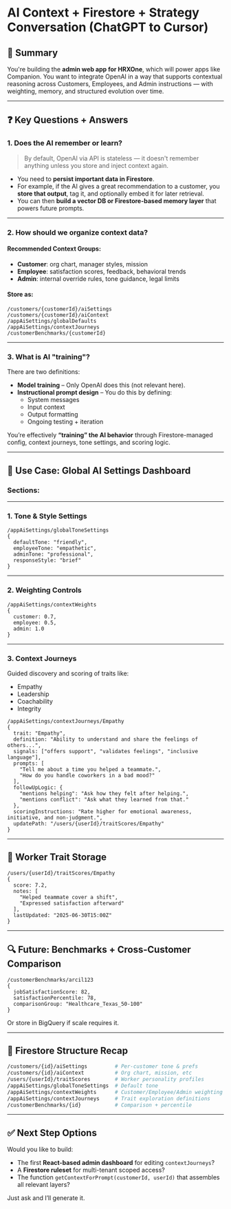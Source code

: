 
# AI Context + Firestore + Strategy Conversation (ChatGPT to Cursor)

## 🌟 Summary

You're building the **admin web app for HRXOne**, which will power apps like Companion. You want to integrate OpenAI in a way that supports contextual reasoning across Customers, Employees, and Admin instructions — with weighting, memory, and structured evolution over time.

---

## ❓ Key Questions + Answers

### 1. **Does the AI remember or learn?**

> By default, OpenAI via API is stateless — it doesn't remember anything unless you store and inject context again.

- You need to **persist important data in Firestore**.
- For example, if the AI gives a great recommendation to a customer, you **store that output**, tag it, and optionally embed it for later retrieval.
- You can then **build a vector DB or Firestore-based memory layer** that powers future prompts.

---

### 2. **How should we organize context data?**

#### Recommended Context Groups:
- **Customer**: org chart, manager styles, mission
- **Employee**: satisfaction scores, feedback, behavioral trends
- **Admin**: internal override rules, tone guidance, legal limits

#### Store as:
```jsonc
/customers/{customerId}/aiSettings
/customers/{customerId}/aiContext
/appAiSettings/globalDefaults
/appAiSettings/contextJourneys
/customerBenchmarks/{customerId}
```

---

### 3. **What is AI "training"?**

There are two definitions:

- **Model training** – Only OpenAI does this (not relevant here).
- **Instructional prompt design** – You do this by defining:
  - System messages
  - Input context
  - Output formatting
  - Ongoing testing + iteration

You’re effectively **“training” the AI behavior** through Firestore-managed config, context journeys, tone settings, and scoring logic.

---

## 🧭 Use Case: Global AI Settings Dashboard

### Sections:

---

### **1. Tone & Style Settings**
```jsonc
/appAiSettings/globalToneSettings
{
  defaultTone: "friendly",
  employeeTone: "empathetic",
  adminTone: "professional",
  responseStyle: "brief"
}
```

---

### **2. Weighting Controls**
```jsonc
/appAiSettings/contextWeights
{
  customer: 0.7,
  employee: 0.5,
  admin: 1.0
}
```

---

### **3. Context Journeys**
Guided discovery and scoring of traits like:
- Empathy
- Leadership
- Coachability
- Integrity

```jsonc
/appAiSettings/contextJourneys/Empathy
{
  trait: "Empathy",
  definition: "Ability to understand and share the feelings of others...",
  signals: ["offers support", "validates feelings", "inclusive language"],
  prompts: [
    "Tell me about a time you helped a teammate.",
    "How do you handle coworkers in a bad mood?"
  ],
  followUpLogic: {
    "mentions helping": "Ask how they felt after helping.",
    "mentions conflict": "Ask what they learned from that."
  },
  scoringInstructions: "Rate higher for emotional awareness, initiative, and non-judgment.",
  updatePath: "/users/{userId}/traitScores/Empathy"
}
```

---

## 🧠 Worker Trait Storage

```jsonc
/users/{userId}/traitScores/Empathy
{
  score: 7.2,
  notes: [
    "Helped teammate cover a shift",
    "Expressed satisfaction afterward"
  ],
  lastUpdated: "2025-06-30T15:00Z"
}
```

---

## 🔍 Future: Benchmarks + Cross-Customer Comparison

```jsonc
/customerBenchmarks/arcil123
{
  jobSatisfactionScore: 82,
  satisfactionPercentile: 78,
  comparisonGroup: "Healthcare_Texas_50-100"
}
```

Or store in BigQuery if scale requires it.

---

## 🧱 Firestore Structure Recap

```bash
/customers/{id}/aiSettings         # Per-customer tone & prefs
/customers/{id}/aiContext          # Org chart, mission, etc
/users/{userId}/traitScores        # Worker personality profiles
/appAiSettings/globalToneSettings  # Default tone
/appAiSettings/contextWeights      # Customer/Employee/Admin weighting
/appAiSettings/contextJourneys     # Trait exploration definitions
/customerBenchmarks/{id}           # Comparison + percentile
```

---

## ✅ Next Step Options

Would you like to build:

- The first **React-based admin dashboard** for editing `contextJourneys`?
- A **Firestore ruleset** for multi-tenant scoped access?
- The function `getContextForPrompt(customerId, userId)` that assembles all relevant layers?

Just ask and I’ll generate it.
